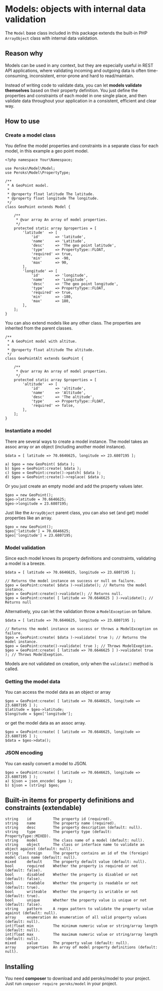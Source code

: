 # Models: objects with internal data validation

The `Model` base class included in this package extends the built-in
PHP `ArrayObject` class with internal data validation.

## Reason why

Models can be used in any context, but they are especially useful in REST API
applications, where validating incoming and outgoing data is often
time-consuming, inconsistent, error-prone and hard to read/maintain.

Instead of writing code to validate data, you can let **models validate
themselves** based on their property definition. You just define the properties
and constraints of each model in one single place, and then validate data
throughout your application in a consistent, efficient and clear way.

## How to use

### Create a model class

You define the model properties and constraints in a separate class for each
model, in this example a geo point model.

```
<?php namespace Your\Namespace;

use Peroks\Model\Model;
use Peroks\Model\PropertyType;

/**
 * A GeoPoint model.
 *
 * @property float latitude The latitude.
 * @property float longitude The longitude.
 */
class GeoPoint extends Model {

	/**
	 * @var array An array of model properties.
	 */
	protected static array $properties = [
		'latitude'  => [
			'id'       => 'latitude',
			'name'     => 'Latitude',
			'desc'     => 'The geo point latitude',
			'type'     => PropertyType::FLOAT,
			'required' => true,
			'min'      => -90,
			'max'      => 90,
		],
		'longitude' => [
			'id'       => 'longitude',
			'name'     => 'Longitude',
			'desc'     => 'The geo point longitude',
			'type'     => PropertyType::FLOAT,
			'required' => true,
			'min'      => -180,
			'max'      => 180,
		],
	];
}
```

You can also extend models like any other class. The properties are inherited
from the parent classes.

```
/**
 * A GeoPoint model with altitue.
 *
 * @property float altitude The altitude.
 */
class GeoPointAlt extends GeoPoint {

	/**
	 * @var array An array of model properties.
	 */
	protected static array $properties = [
		'altitude'  => [
			'id'       => 'altitude',
			'name'     => 'Altitude',
			'desc'     => 'The altitude',
			'type'     => PropertyType::FLOAT,
			'required' => false,
		],
	];
}
```

### Instantiate a model

There are several ways to create a model instance. The model takes an assoc
array or an object (including another model instance).

```
$data = [ latitude => 70.6646625, longitude => 23.6807195 ];

a) $geo = new GeoPoint( $data );
b) $geo = GeoPoint:create( $data );
c) $geo = GeoPoint:create()->patch( $data );
d) $geo = GeoPoint:create()->replace( $data );
```

Or you just create an empty model and add the property values later.

```
$geo = new GeoPoint();
$geo->latitude = 70.6646625;
$geo->longitude = 23.6807195;
```

Just like the `ArrayObject` parent class, you can also set (and get) model
properties like an array.

```
$geo = new GeoPoint();
$geo['latitude'] = 70.6646625;
$geo['longitude'] = 23.6807195;
```

### Model validation

Since each model knows its property definitions and constraints, validating
a model is a breeze.

```
$data = [ latitude => 70.6646625, longitude => 23.6807195 ];

// Returns the model instance on success or null on failure.
$geo = GeoPoint:create( $data )->validate(); // Returns the model instance.
$geo = GeoPoint:create()->validate(); // Returns null.
$geo = GeoPoint:create( [ latitude => 70.6646625 ] )->validate(); // Returns null
```

Alternatively, you can let the validation throw a `ModelException` on failure.

```
$data = [ latitude => 70.6646625, longitude => 23.6807195 ];

// Returns the model instance on success or throws a ModelException on failure.
$geo = GeoPoint:create( $data )->validate( true ); // Returns the model instance.
$geo = GeoPoint:create()->validate( true ); // Throws ModelExeption.
$geo = GeoPoint:create( [ latitude => 70.6646625 ] )->validate( true ); // Throws ModelExeption.
```

Models are not validated on creation, only when the `validate()` method is called.

### Getting the model data

You can access the model data as an object or array

```
$geo = GeoPoint:create( [ latitude => 70.6646625, longitude => 23.6807195 ] );
$latitude = $geo->latitude;
$longitude = $geo['longitude'];
```

or get the model data as an assoc array.

```
$geo = GeoPoint:create( [ latitude => 70.6646625, longitude => 23.6807195 ] );
$data = $geo->data();
```

### JSON encoding

You can easily convert a model to JSON.

```
$geo = GeoPoint:create( [ latitude => 70.6646625, longitude => 23.6807195 ] );
a) $json = json_encode( $geo );
b) $json = (string) $geo;
```

## Built-in items for property definitions and constraints (extendable)

```
string    id          The property id (required).
string    name        The property name (required).
string    desc        The property description (default: null).
string    type        The property type (default: PropertyType::MIXED).
string    model       The class name of a model (default: null).
string    object      The class or interface name to validate an object against (default: null).
string    foreign     The property contains an id of the (foreign) model class name (default: null).
mixed     default     The property default value (default: null).
bool      required    Whether the property is required or not (default: false).
bool      disabled    Whether the property is disabled or not (default: false).
bool      readable    Whether the property is readable or not (default: true).
bool      writeable   Whether the property is writable or not (default: true).
bool      unique      Whether the property value is unique or not (default: false).
string    pattern     A regex pattern to validate the property value against (default: null).
array     enumeration An enumeration of all valid property values (default: null).
int|float min         The minimum numeric value or string/array length (default: null).
int|float max         The maximum numeric value or string/array length (default: null).
mixed     value       The property value (default: null).
array     properties  An array of model property definitions (default: null).
 ```

## Installing

You need **composer** to download and add peroks/model to your project.
Just run `composer require peroks/model` in your project.
